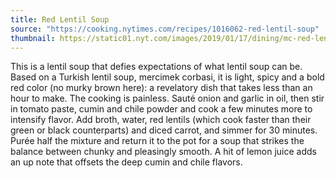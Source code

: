 ```yaml
---
title: Red Lentil Soup
source: "https://cooking.nytimes.com/recipes/1016062-red-lentil-soup"
thumbnail: https://static01.nyt.com/images/2019/01/17/dining/mc-red-lentil-soup/merlin_146234352_d7bc8486-b067-4cff-a4c0-7741f166fb60-jumbo.jpg?auto=webp
---
```


This is a lentil soup that defies expectations of what lentil soup can be. Based on a Turkish lentil soup, mercimek corbasi, it is light, spicy and a bold red color (no murky brown here): a revelatory dish that takes less than an hour to make. The cooking is painless. Sauté onion and garlic in oil, then stir in tomato paste, cumin and chile powder and cook a few minutes more to intensify flavor. Add broth, water, red lentils (which cook faster than their green or black counterparts) and diced carrot, and simmer for 30 minutes. Purée half the mixture and return it to the pot for a soup that strikes the balance between chunky and pleasingly smooth. A hit of lemon juice adds an up note that offsets the deep cumin and chile flavors.
